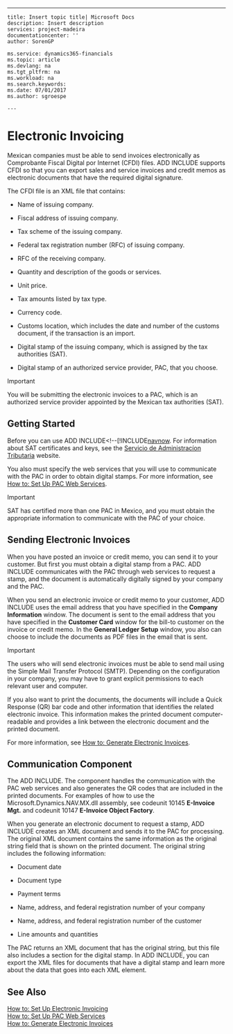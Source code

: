 ---
    title: Insert topic title| Microsoft Docs
    description: Insert description
    services: project-madeira
    documentationcenter: ''
    author: SorenGP

    ms.service: dynamics365-financials
    ms.topic: article
    ms.devlang: na
    ms.tgt_pltfrm: na
    ms.workload: na
    ms.search.keywords:
    ms.date: 07/01/2017
    ms.author: sgroespe

    ---
# Electronic Invoicing
Mexican companies must be able to send invoices electronically as Comprobante Fiscal Digital por Internet \(CFDI\) files. ADD INCLUDE<!--[!INCLUDE[navnow](../../includes/navnow_md.md)]--> supports CFDI so that you can export sales and service invoices and credit memos as electronic documents that have the required digital signature.  
  
 The CFDI file is an XML file that contains:  
  
-   Name of issuing company.  
  
-   Fiscal address of issuing company.  
  
-   Tax scheme of the issuing company.  
  
-   Federal tax registration number \(RFC\) of issuing company.  
  
-   RFC of the receiving company.  
  
-   Quantity and description of the goods or services.  
  
-   Unit price.  
  
-   Tax amounts listed by tax type.  
  
-   Currency code.  
  
-   Customs location, which includes the date and number of the customs document, if the transaction is an import.  
  
-   Digital stamp of the issuing company, which is assigned by the tax authorities \(SAT\).  
  
-   Digital stamp of an authorized service provider, PAC, that you choose.  
  
> [!IMPORTANT]  
>  You will be submitting the electronic invoices to a PAC, which is an authorized service provider appointed by the Mexican tax authorities \(SAT\).  
  
## Getting Started  
 Before you can use ADD INCLUDE<!--[!INCLUDE[navnow](../../includes/how-to-set-up-electronic-invoicing.md). For information about SAT certificates and keys, see the [Servicio de Administracíon Tributaria](http://go.microsoft.com/fwlink/?LinkId=242772) website.  
  
 You also must specify the web services that you will use to communicate with the PAC in order to obtain digital stamps. For more information, see [How to: Set Up PAC Web Services](../how-to-set-up-pac-web-services.md).  
  
> [!IMPORTANT]  
>  SAT has certified more than one PAC in Mexico, and you must obtain the appropriate information to communicate with the PAC of your choice.  
  
## Sending Electronic Invoices  
 When you have posted an invoice or credit memo, you can send it to your customer. But first you must obtain a digital stamp from a PAC. ADD INCLUDE<!--[!INCLUDE[navnow](../../includes/navnow_md.md)]--> communicates with the PAC through web services to request a stamp, and the document is automatically digitally signed by your company and the PAC.  
  
 When you send an electronic invoice or credit memo to your customer, ADD INCLUDE<!--[!INCLUDE[navnow](../../includes/navnow_md.md)]--> uses the email address that you have specified in the **Company Information** window. The document is sent to the email address that you have specified in the **Customer Card** window for the bill-to customer on the invoice or credit memo. In the **General Ledger Setup** window, you also can choose to include the documents as PDF files in the email that is sent.  
  
> [!IMPORTANT]  
>  The users who will send electronic invoices must be able to send mail using the Simple Mail Transfer Protocol \(SMTP\). Depending on the configuration in your company, you may have to grant explicit permissions to each relevant user and computer.  
  
 If you also want to print the documents, the documents will include a Quick Response \(QR\) bar code and other information that identifies the related electronic invoice. This information makes the printed document computer-readable and provides a link between the electronic document and the printed document.  
  
 For more information, see [How to: Generate Electronic Invoices](../how-to-generate-electronic-invoices.md).  
  
## Communication Component  
 The ADD INCLUDE<!--[!INCLUDE[navnow](../../includes/nav_windows_md.md)]-->. The component handles the communication with the PAC web services and also generates the QR codes that are included in the printed documents. For examples of how to use the Microsoft.Dynamics.NAV.MX.dll assembly, see codeunit 10145 **E-Invoice Mgt.** and codeunit 10147 **E-Invoice Object Factory**.  
  
 When you generate an electronic document to request a stamp, ADD INCLUDE<!--[!INCLUDE[navnow](../../includes/navnow_md.md)]--> creates an XML document and sends it to the PAC for processing. The original XML document contains the same information as the original string field that is shown on the printed document. The original string includes the following information:  
  
-   Document date  
  
-   Document type  
  
-   Payment terms  
  
-   Name, address, and federal registration number of your company  
  
-   Name, address, and federal registration number of the customer  
  
-   Line amounts and quantities  
  
 The PAC returns an XML document that has the original string, but this file also includes a section for the digital stamp. In ADD INCLUDE<!--[!INCLUDE[navnow](../../includes/navnow_md.md)]-->, you can export the XML files for documents that have a digital stamp and learn more about the data that goes into each XML element.  
  
## See Also  
 [How to: Set Up Electronic Invoicing](../how-to-set-up-electronic-invoicing.md)   
 [How to: Set Up PAC Web Services](../how-to-set-up-pac-web-services.md)   
 [How to: Generate Electronic Invoices](../how-to-generate-electronic-invoices.md)